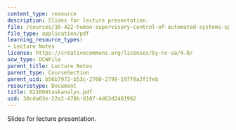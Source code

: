 ```yaml
---
content_type: resource
description: Slides for lecture presentation.
file: /courses/16-422-human-supervisory-control-of-automated-systems-spring-2004/30cda03e22a2478bd1074d63d2401962_021004taskanalys.pdf
file_type: application/pdf
learning_resource_types:
- Lecture Notes
license: https://creativecommons.org/licenses/by-nc-sa/4.0/
ocw_type: OCWFile
parent_title: Lecture Notes
parent_type: CourseSection
parent_uid: b56b7972-b53c-2760-2799-197f9a2f1feb
resourcetype: Document
title: 021004taskanalys.pdf
uid: 30cda03e-22a2-478b-d107-4d63d2401962
---
```

Slides for lecture presentation.